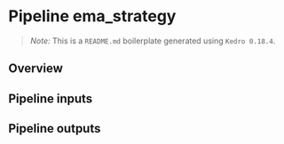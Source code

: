 # Pipeline ema_strategy

> *Note:* This is a `README.md` boilerplate generated using `Kedro 0.18.4`.

## Overview

<!---
Please describe your modular pipeline here.
-->

## Pipeline inputs

<!---
The list of pipeline inputs.
-->

## Pipeline outputs

<!---
The list of pipeline outputs.
-->
